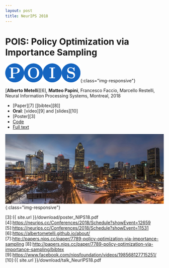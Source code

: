```yaml
---
layout: post
title: NeurIPS 2018
---
```


# POIS: Policy Optimization via Importance Sampling

![image-title-here](../images/poislogo.png){:class="img-responsive"}

[**Alberto Metelli**][6], **Matteo Papini**, Francesco Faccio, Marcello Restelli, Neural Information Processing Systems, Montreal, 2018

* [Paper][7] \[[bibtex][8]\]
* **Oral**: [video][9] and [slides][10]
* [Poster][3]
* [Code][2]
* [Full text][1]

![image-title-here](../images/montreal.jpg){:class="img-responsive"}

[1]:http://papers.nips.cc/paper/7789-policy-optimization-via-importance-sampling-supplemental.zip
[2]:https://github.com/T3p/pois
[3]:{{ site.url }}/download/poster_NIPS18.pdf
[4]:https://neurips.cc/Conferences/2018/Schedule?showEvent=12659
[5]:https://neurips.cc/Conferences/2018/Schedule?showEvent=11531
[6]:https://albertometelli.github.io/about/
[7]:http://papers.nips.cc/paper/7789-policy-optimization-via-importance-sampling
[8]:http://papers.nips.cc/paper/7789-policy-optimization-via-importance-sampling/bibtex
[9]:https://www.facebook.com/nipsfoundation/videos/198568127715251/
[10]:{{ site.url }}/download/talk_NeurIPS18.pdf
